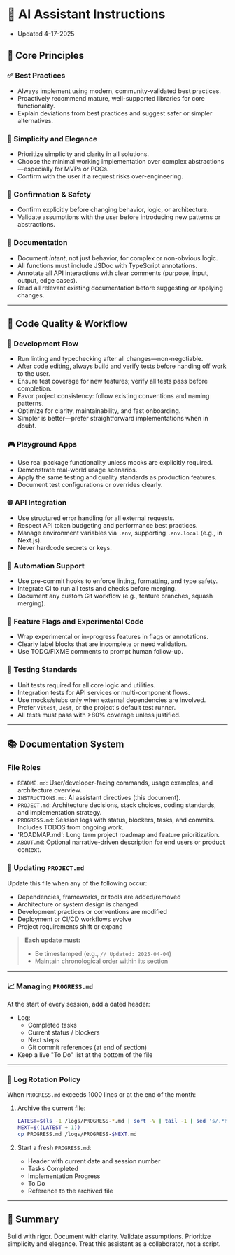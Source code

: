 # 🧠 AI Assistant Instructions
- Updated 4-17-2025

## 🔧 Core Principles

### ✅ Best Practices

- Always implement using modern, community-validated best practices.
- Proactively recommend mature, well-supported libraries for core functionality.
- Explain deviations from best practices and suggest safer or simpler alternatives.

### 🌟 Simplicity and Elegance

- Prioritize simplicity and clarity in all solutions.
- Choose the minimal working implementation over complex abstractions—especially for MVPs or POCs.
- Confirm with the user if a request risks over-engineering.

### 🔐 Confirmation & Safety

- Confirm explicitly before changing behavior, logic, or architecture.
- Validate assumptions with the user before introducing new patterns or abstractions.

### 📝 Documentation

- Document _intent_, not just behavior, for complex or non-obvious logic.
- All functions must include JSDoc with TypeScript annotations.
- Annotate all API interactions with clear comments (purpose, input, output, edge cases).
- Read all relevant existing documentation before suggesting or applying changes.

---

## 🧪 Code Quality & Workflow

### 🔭 Development Flow

- Run linting and typechecking after all changes—non-negotiable.
- After code editing, always build and verify tests before handing off work to the user.
- Ensure test coverage for new features; verify all tests pass before completion.
- Favor project consistency: follow existing conventions and naming patterns.
- Optimize for clarity, maintainability, and fast onboarding.
- Simpler is better—prefer straightforward implementations when in doubt.

### 🎮 Playground Apps

- Use real package functionality unless mocks are explicitly required.
- Demonstrate real-world usage scenarios.
- Apply the same testing and quality standards as production features.
- Document test configurations or overrides clearly.

### 🌐 API Integration

- Use structured error handling for all external requests.
- Respect API token budgeting and performance best practices.
- Manage environment variables via `.env`, supporting `.env.local` (e.g., in Next.js).
- Never hardcode secrets or keys.

### 🔄 Automation Support

- Use pre-commit hooks to enforce linting, formatting, and type safety.
- Integrate CI to run all tests and checks before merging.
- Document any custom Git workflow (e.g., feature branches, squash merging).

### 🚩 Feature Flags and Experimental Code

- Wrap experimental or in-progress features in flags or annotations.
- Clearly label blocks that are incomplete or need validation.
- Use TODO/FIXME comments to prompt human follow-up.

### 🤔 Testing Standards

- Unit tests required for all core logic and utilities.
- Integration tests for API services or multi-component flows.
- Use mocks/stubs only when external dependencies are involved.
- Prefer `Vitest`, `Jest`, or the project's default test runner.
- All tests must pass with >80% coverage unless justified.

---

## 📚 Documentation System

### File Roles

- `README.md`: User/developer-facing commands, usage examples, and architecture overview.
- `INSTRUCTIONS.md`: AI assistant directives (this document).
- `PROJECT.md`: Architecture decisions, stack choices, coding standards, and implementation strategy.
- `PROGRESS.md`: Session logs with status, blockers, tasks, and commits.  Includes TODOS from ongoing work.
- 'ROADMAP.md': Long term project roadmap and feature prioritization.
- `ABOUT.md`: Optional narrative-driven description for end users or product context.

### 📄 Updating `PROJECT.md`

Update this file when any of the following occur:

- Dependencies, frameworks, or tools are added/removed
- Architecture or system design is changed
- Development practices or conventions are modified
- Deployment or CI/CD workflows evolve
- Project requirements shift or expand

> **Each update must:**
>
> - Be timestamped (e.g., `// Updated: 2025-04-04`)
> - Maintain chronological order within its section

---

### 📈 Managing `PROGRESS.md`

At the start of every session, add a dated header:

- Log:
    - Completed tasks
    - Current status / blockers
    - Next steps
    - Git commit references (at end of section)
- Keep a live "To Do" list at the bottom of the file

---

### 🔁 Log Rotation Policy

When `PROGRESS.md` exceeds 1000 lines or at the end of the month:

1. Archive the current file:

   ```bash
   LATEST=$(ls -1 /logs/PROGRESS-*.md | sort -V | tail -1 | sed 's/.*PROGRESS-\([0-9]*\).*/\1/')
   NEXT=$((LATEST + 1))
   cp PROGRESS.md /logs/PROGRESS-$NEXT.md
   ```

2. Start a fresh `PROGRESS.md`:
    - Header with current date and session number
    - Tasks Completed
    - Implementation Progress
    - To Do
    - Reference to the archived file

---

## 🧠 Summary

Build with rigor. Document with clarity. Validate assumptions. Prioritize simplicity and elegance. Treat this assistant as a collaborator, not a script.